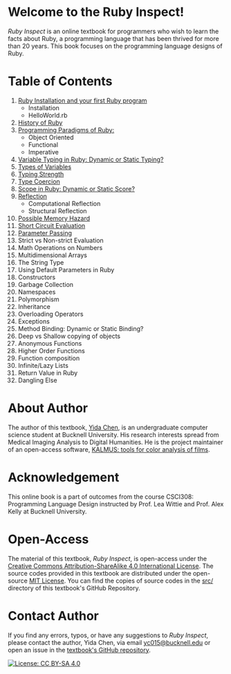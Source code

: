 # Welcome to the Ruby Inspect!

*Ruby Inspect* is an online textbook for programmers who wish to learn the facts about Ruby, a programming language that has been thrived for more than 20 years. This book focuses on the programming language designs of Ruby. 

# Table of Contents
1. [Ruby Installation and your first Ruby program](installation.md)
    - Installation
    - HelloWorld.rb
2. [History of Ruby](history.md)
3. [Programming Paradigms of Ruby:](programming_paradigms.md)
    - Object Oriented
    - Functional 
    - Imperative
4. [Variable Typing in Ruby: Dynamic or Static Typing?](variable_typing.md) 
5. [Types of Variables](types_of_variable.md) 
6. [Typing Strength](typing_strengths.md)
7. [Type Coercion](type_coercion.md)
8. [Scope in Ruby: Dynamic or Static Score?](scope.md)
9. [Reflection](reflection.md)
    - Computational Reflection
    - Structural Reflection
10. [Possible Memory Hazard](memory_hazard.md)
11. [Short Circuit Evaluation](short_circuit_evaluation.md)
12. [Parameter Passing](parameter_passing.md)
13. Strict vs Non-strict Evaluation
14. Math Operations on Numbers
15. Multidimensional Arrays
16. The String Type
17. Using Default Parameters in Ruby
18. Constructors
19. Garbage Collection
20. Namespaces
21. Polymorphism
22. Inheritance
23. Overloading Operators
24. Exceptions
25. Method Binding: Dynamic or Static Binding?
26. Deep vs Shallow copying of objects
27. Anonymous Functions
28. Higher Order Functions
29. Function composition
30. Infinite/Lazy Lists
31. Return Value in Ruby
32. Dangling Else

# About Author
The author of this textbook, [Yida Chen](https://github.com/yc015), is an undergraduate computer science student at Bucknell University. His research interests spread from Medical Imaging Analysis to Digital Humanities. He is the project maintainer of an open-access software, [KALMUS: tools for color analysis of films](https://github.com/KALMUS-Color-Toolkit/KALMUS).

# Acknowledgement
This online book is a part of outcomes from the course CSCI308: Programming Language Design instructed by Prof. Lea Wittie and Prof. Alex Kelly at Bucknell University.

# Open-Access
The material of this textbook, *Ruby Inspect*, is open-access under the [Creative Commons Attribution-ShareAlike 4.0 International License](RUBY-INSPECT_BOOK_LICENSE). The source codes provided in this textbook are distributed under the open-source [MIT License](LICENSE). You can find the copies of source codes in the [src/](https://github.com/yc015/Ruby-Inspect/tree/main/src) directory of this textbook's GitHub Repository.

# Contact Author
If you find any errors, typos, or have any suggestions to *Ruby Inspect*, please contact the author, Yida Chen, via email <yc015@bucknell.edu> or open an issue in the [textbook's GitHub repository](https://github.com/yc015/Ruby-Inspect/issues).

[![License: CC BY-SA 4.0](https://licensebuttons.net/l/by-sa/4.0/88x31.png)](https://creativecommons.org/licenses/by-sa/4.0/)